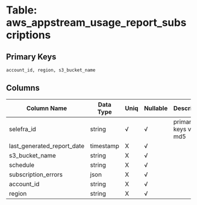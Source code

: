 # Table: aws_appstream_usage_report_subscriptions

## Primary Keys 

```
account_id, region, s3_bucket_name
```


## Columns 

|  Column Name   |  Data Type  | Uniq | Nullable | Description | 
|  ----  | ----  | ----  | ----  | ---- | 
| selefra_id | string | √ | √ | primary keys value md5 | 
| last_generated_report_date | timestamp | X | √ |  | 
| s3_bucket_name | string | X | √ |  | 
| schedule | string | X | √ |  | 
| subscription_errors | json | X | √ |  | 
| account_id | string | X | √ |  | 
| region | string | X | √ |  | 



